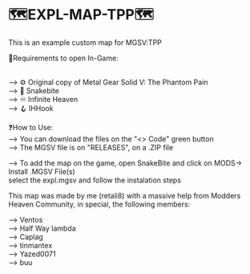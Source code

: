 # 🗺️EXPL-MAP-TPP🗺️
This is an example custom map for MGSV:TPP

🔧Requirements to open In-Game:

<br>
--> ⚙️ <a url="https://store.steampowered.com/app/287700/METAL_GEAR_SOLID_V_THE_PHANTOM_PAIN/">Original copy of Metal Gear Solid V: The Phantom Pain </a><br>
--> 🐍 <a url="https://www.nexusmods.com/metalgearsolidvtpp/mods/106">Snakebite</a><br>
--> 󠁩󠁩♾️ <a url="https://www.nexusmods.com/metalgearsolidvtpp/mods/45">Infinite Heaven</a><br>
--> 🪝 <a url="https://www.nexusmods.com/metalgearsolidvtpp/mods/1226">IHHook</a><br>

❓How to Use: <br>
--> You can download the files on the "<> Code" green button <br>
--> The MGSV file is on "RELEASES", on a .ZIP file<br>

--> To add the map on the game, open SnakeBite and click on MODS-> Install .MGSV File(s)<br>
select the expl.mgsv and follow the instalation steps <br>


This map was made by me (retali8) with a massive help from Modders Heaven Community, in special, the following members: <br>

--> Ventos<br>
--> Half Way lambda<br>
--> Caplag<br>
--> tinmantex<br>
--> Yazed0071<br>
--> buu<br>

